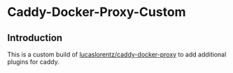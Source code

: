 # Caddy-Docker-Proxy-Custom

## Introduction
This is a custom build of [lucaslorentz/caddy-docker-proxy](https://github.com/lucaslorentz/caddy-docker-proxy) to add additional plugins for caddy.
